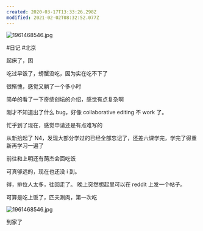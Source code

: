 ```yaml
---
created: 2020-03-17T13:33:26.298Z
modified: 2021-02-02T08:32:52.077Z
---
```


![1961468546.jpg](https://i.postimg.cc/tCBQJLKC/1961468546.jpg)

#日记 #北京

<!-- @timer "date":"Fri Jan 03 2020 08:16:35 GMT+0800 (CST)" -->

起床了，困

<!-- @timer "date":"Fri Jan 03 2020 09:16:52 GMT+0800 (CST)","duration":"about 1 hour" -->

吃过早饭了，螃蟹没吃，因为实在吃不下了

<!-- @timer "date":"Fri Jan 03 2020 10:55:12 GMT+0800 (CST)","duration":"about 2 hours" -->

很惭愧，感觉又躺了一个多小时

<!-- @timer "date":"Fri Jan 03 2020 11:06:37 GMT+0800 (CST)","duration":"11 minutes" -->

简单的看了一下奇绩创坛的介绍，感觉有点复杂啊

刚才不知道出了什么 bug，好像 collaborative editing 不 work 了。

<!-- @timer "date":"Fri Jan 03 2020 16:29:08 GMT+0800 (CST)","duration":"about 5 hours" -->

忙乎到了现在，感觉申请还是有点难写的

<!-- @timer "date":"Fri Jan 03 2020 17:29:54 GMT+0800 (CST)","duration":"about 1 hour" -->

从新拾起了 N4，发现大部分学过的已经全部忘记了，还差六课学完，学完了得重新再学习一遍了

<!-- @timer "date":"Fri Jan 03 2020 18:39:56 GMT+0800 (CST)","duration":"about 1 hour" -->

前往和上明还有荫杰会面吃饭

<!-- @timer "date":"Fri Jan 03 2020 19:13:28 GMT+0800 (CST)","duration":"34 minutes" -->

可真够远的，现在也还没 i 到。

<!-- @timer "date":"Fri Jan 03 2020 19:50:47 GMT+0800 (CST)","duration":"37 minutes" -->

得，排位人太多，往回走了。
晚上突然想起里可以在 reddit 上发一个帖子。

<!-- @timer "date":"Fri Jan 03 2020 20:49:51 GMT+0800 (CST)","duration":"about 1 hour" -->

可算是吃上饭了，匹夫涮肉，第一次吃

![1961468546.jpg](https://i.postimg.cc/tCBQJLKC/1961468546.jpg)

<!-- @timer "date":"Fri Jan 03 2020 22:35:30 GMT+0800 (CST)","duration":"about 2 hours" -->

到家了
